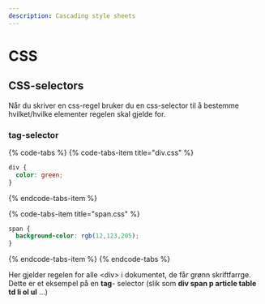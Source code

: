```yaml
---
description: Cascading style sheets
---
```


# CSS

## CSS-selectors

Når du skriver en css-regel bruker du en css-selector til å bestemme hvilket/hvilke elementer regelen skal gjelde for. 

### tag-selector

{% code-tabs %}
{% code-tabs-item title="div.css" %}
```css
div {
  color: green;
}
```
{% endcode-tabs-item %}

{% code-tabs-item title="span.css" %}
```css
span {
  background-color: rgb(12,123,205);
}
```
{% endcode-tabs-item %}
{% endcode-tabs %}

Her gjelder regelen for alle &lt;div&gt; i dokumentet, de får grønn skriftfarrge. Dette er et eksempel på en **tag**- selector \(slik som **div span p article table td li ol ul** ...\)

